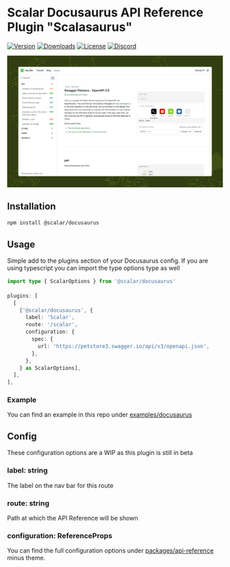 # Scalar Docusaurus API Reference Plugin "Scalasaurus"

[![Version](https://img.shields.io/npm/v/%40scalar/docusaurus)](https://www.npmjs.com/package/@scalar/docusaurus)
[![Downloads](https://img.shields.io/npm/dm/%40scalar/docusaurus)](https://www.npmjs.com/package/@scalar/docusaurus)
[![License](https://img.shields.io/npm/l/%40scalar%2Fdocusaurus)](https://www.npmjs.com/package/@scalar/docusaurus)
[![Discord](https://img.shields.io/discord/1135330207960678410?style=flat&color=5865F2)](https://discord.gg/8HeZcRGPFS)

![scalasaurus](docusaurus.png)

## Installation

```bash
npm install @scalar/docusaurus
```

## Usage

Simple add to the plugins section of your Docusaurus config. If you are using
typescript you can import the type options type as well

```ts
import type { ScalarOptions } from '@scalar/docusaurus'

plugins: [
  [
    ['@scalar/docusaurus', {
      label: 'Scalar',
      route: '/scalar',
      configuration: {
        spec: {
          url: 'https://petstore3.swagger.io/api/v3/openapi.json',
        },
      },
    } as ScalarOptions],
  ],
],
```

### Example

You can find an example in this repo under [examples/docusaurus](https://github.com/scalar/scalar/tree/main/examples/docusaurus)

## Config

These configuration options are a WIP as this plugin is still in beta

### label: string

The label on the nav bar for this route

### route: string

Path at which the API Reference will be shown

### configuration: ReferenceProps

You can find the full configuration options under
[packages/api-reference](https://github.com/scalar/scalar/tree/main/packages/api-reference)
minus theme.
